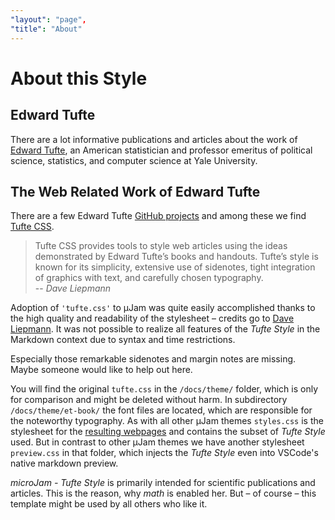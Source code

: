 ```yaml
---
"layout": "page",
"title": "About"
---
```


# About this Style 

## Edward Tufte

There are a lot informative publications and articles about the work of [Edward Tufte](https://en.wikipedia.org/wiki/Edward_Tufte), an American statistician and professor emeritus of political science, statistics, and computer science at Yale University.

## The Web Related Work of Edward Tufte

There are a few Edward Tufte [GitHub projects](https://github.com/edwardtufte) and among these we find [Tufte CSS](https://edwardtufte.github.io/tufte-css/). 

> Tufte CSS provides tools to style web articles using the ideas demonstrated by Edward Tufte’s books and handouts. Tufte’s style is known for its simplicity, extensive use of sidenotes, tight integration of graphics with text, and carefully chosen typography.    
>-- *Dave Liepmann*

Adoption of `'tufte.css'` to &mu;Jam was quite easily accomplished thanks to the high quality and readability of the stylesheet &ndash; credits go to [Dave Liepmann](https://www.daveliepmann.com/). It was not possible to realize all features of the *Tufte Style* in the Markdown context due to syntax and time restrictions. 

Especially those remarkable sidenotes and margin notes are missing. Maybe someone would like to help out here.

You will find the original `tufte.css` in the `/docs/theme/` folder, which is only for comparison and might be deleted without harm. In subdirectory `/docs/theme/et-book/` the font files are located, which are responsible for the noteworthy typography. As with all other &mu;Jam themes `styles.css` is the stylesheet for the [resulting webpages](https://goessner.github.io/microjam-tufte/) and contains the subset of *Tufte Style* used. But in contrast to other &mu;Jam themes we have another stylesheet `preview.css` in that folder, which injects  the *Tufte Style* even into VSCode's native markdown preview.

*microJam - Tufte Style* is primarily intended for scientific publications and articles. This is the reason, why *math* is enabled her. But &ndash; of course &ndash; this template might be used by all others who like it.
